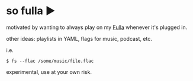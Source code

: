 # so fulla ►

motivated by wanting to always play on my [Fulla](http://schiit.com/products/fulla) whenever it's plugged in.

other ideas: playlists in YAML, flags for music, podcast, etc.

i.e.

```shell
$ fs --flac /some/music/file.flac
```

experimental, use at your own risk.
